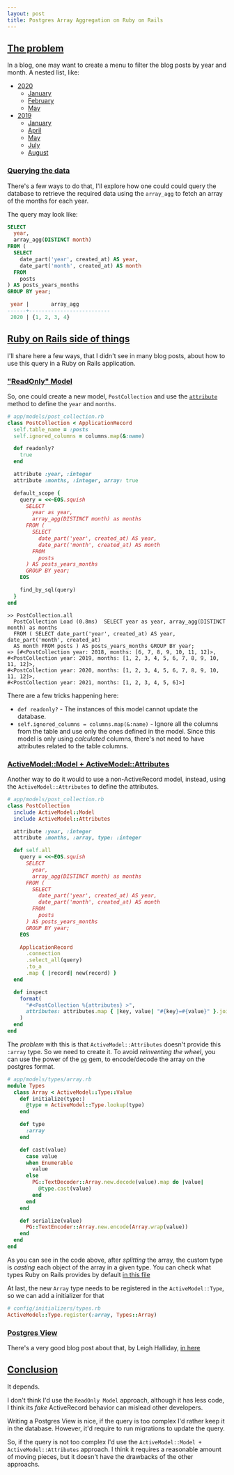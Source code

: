```yaml
---
layout: post
title: Postgres Array Aggregation on Ruby on Rails
---
```


## [The problem](#the-problem)

In a blog, one may want to create a menu to filter the blog posts by year and
month. A nested list, like:

* [2020]()
  * [January]()
  * [February]()
  * [May]()
* [2019]()
  * [January]()
  * [April]()
  * [May]()
  * [July]()
  * [August]()

### [Querying the data](#querying-the-data)

There's a few ways to do that, I'll explore how one could could query the
database to retrieve the required data using the `array_agg` to fetch an array
of the months for each year.

The query may look like:

```sql
SELECT
  year,
  array_agg(DISTINCT month)
FROM (
  SELECT
    date_part('year', created_at) AS year,
    date_part('month', created_at) AS month
  FROM
    posts
) AS posts_years_months
GROUP BY year;

 year |       array_agg
------+--------------------------
 2020 | {1, 2, 3, 4}
```

## [Ruby on Rails side of things](#ruby-on-rails-side-of-things)

I'll share here a few ways, that I didn't see in many blog posts, about how to
use this query in a Ruby on Rails application.

### ["ReadOnly" Model](#readonly-model)

So, one could create a new model, `PostCollection` and use the [`attribute`](https://api.rubyonrails.org/classes/ActiveRecord/Attributes/ClassMethods.html#method-i-attribute)
method to define the `year` and `months`.

```ruby
# app/models/post_collection.rb
class PostCollection < ApplicationRecord
  self.table_name = :posts
  self.ignored_columns = columns.map(&:name)

  def readonly?
    true
  end

  attribute :year, :integer
  attribute :months, :integer, array: true

  default_scope {
    query = <<~EOS.squish
      SELECT
        year as year,
        array_agg(DISTINCT month) as months
      FROM (
        SELECT
          date_part('year', created_at) AS year,
          date_part('month', created_at) AS month
        FROM
          posts
      ) AS posts_years_months
      GROUP BY year;
    EOS

    find_by_sql(query)
  }
end
```

```
>> PostCollection.all
  PostCollection Load (0.8ms)  SELECT year as year, array_agg(DISTINCT month) as months
  FROM ( SELECT date_part('year', created_at) AS year, date_part('month', created_at)
  AS month FROM posts ) AS posts_years_months GROUP BY year;
=> [#<PostCollection year: 2018, months: [6, 7, 8, 9, 10, 11, 12]>,
#<PostCollection year: 2019, months: [1, 2, 3, 4, 5, 6, 7, 8, 9, 10, 11, 12]>,
#<PostCollection year: 2020, months: [1, 2, 3, 4, 5, 6, 7, 8, 9, 10, 11, 12]>,
#<PostCollection year: 2021, months: [1, 2, 3, 4, 5, 6]>]
```

There are a few tricks happening here:

- `def readonly?` - The instances of this model cannot update the database.
- `self.ignored_columns = columns.map(&:name)` - Ignore all the columns from the
    table and use only the ones defined in the model. Since this model is only
    using _calculated_ columns, there's not need to have attributes related to
    the table columns.

### [ActiveModel::Model + ActiveModel::Attributes](#activemodelmodel--activemodelattributes)

Another way to do it would to use a non-ActiveRecord model, instead, using the
`ActiveModel::Attributes` to define the attributes.

```ruby
# app/models/post_collection.rb
class PostCollection
  include ActiveModel::Model
  include ActiveModel::Attributes

  attribute :year, :integer
  attribute :months, :array, type: :integer

  def self.all
    query = <<~EOS.squish
      SELECT
        year,
        array_agg(DISTINCT month) as months
      FROM (
        SELECT
          date_part('year', created_at) AS year,
          date_part('month', created_at) AS month
        FROM
          posts
      ) AS posts_years_months
      GROUP BY year;
    EOS

    ApplicationRecord
      .connection
      .select_all(query)
      .to_a
      .map { |record| new(record) }
  end

  def inspect
    format(
      "#<PostCollection %{attributes} >",
      attributes: attributes.map { |key, value| "#{key}=#{value}" }.join(" ")
    )
  end
end
```

The _problem_ with this is that `ActiveModel::Attributes` doesn't provide this
`:array` type. So we need to create it. To avoid _reinventing the wheel_, you
can use the power of the [`pg`](https://github.com/ged/ruby-pg) gem, to
encode/decode the array on the postgres format.

```ruby
# app/models/types/array.rb
module Types
  class Array < ActiveModel::Type::Value
    def initialize(type:)
      @type = ActiveModel::Type.lookup(type)
    end

    def type
      :array
    end

    def cast(value)
      case value
      when Enumerable
        value
      else
        PG::TextDecoder::Array.new.decode(value).map do |value|
          @type.cast(value)
        end
      end
    end

    def serialize(value)
      PG::TextEncoder::Array.new.encode(Array.wrap(value))
    end
  end
end
```

As you can see in the code above, after _splitting_ the array, the custom type
is _casting_ each object of the array in a given type. You can check what types
Ruby on Rails provides by default [in this file](https://github.com/rails/rails/blob/master/activemodel/lib/active_model/type.rb)

At last, the new `Array` type needs to be registered in the `ActiveModel::Type`,
so we can add a initializer for that

```ruby
# config/initializers/types.rb
ActiveModel::Type.register(:array, Types::Array)
```

### [Postgres View](#postgres-view)

There's a very good blog post about that, by Leigh Halliday, [in here](https://pganalyze.com/blog/materialized-views-ruby-rails)

## [Conclusion](#conclusion)

It depends.

I don't think I'd use the `ReadOnly Model` approach, although it has less code,
I think its _fake_ ActiveRecord behavior can mislead other developers.

Writing a Postgres View is nice, if the query is too complex I'd rather keep it
in the database. However, it'd require to run migrations to update the query.

So, if the query is not too complex I'd use the `ActiveModel::Model +
ActiveModel::Attributes` approach. I think it requires a reasonable amount of
moving pieces, but it doesn't have the drawbacks of the other approachs.

